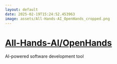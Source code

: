 ```yaml
---
layout: default
date: 2025-02-19T15:24:52.453963
image: assets/All-Hands-AI_OpenHands_cropped.png
---
```


# [All-Hands-AI/OpenHands](https://github.com/All-Hands-AI/OpenHands)

AI-powered software development tool
